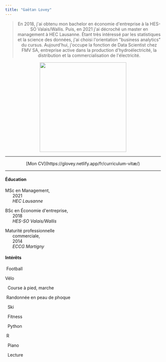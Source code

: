 ```yaml
---
title: "Gaëtan Lovey"
---
```


<div style="text-align:center;">

> En 2018, j'ai obtenu mon bachelor en économie d'entreprise à la HES-SO Valais/Wallis. Puis, en 2021 j'ai décroché un master en management à HEC Lausanne. Étant très intéressé par les statistiques et la science des données, j'ai choisi l'orientation "business analytics" du cursus. Aujourd'hui, j'occupe la fonction de Data Scientist chez FMV SA, entreprise active dans la production d'hydroélectricité, la distribution et la commercialisation de l'électricité.

</div>

<div style="text-align:center;">
  <img src="/profile.png" width="280" height="290"/>
</div>

---

<div style="text-align:center;">
    [Mon CV](https://glovey.netlify.app/fr/curriculum-vitæ/)
</div>

---

<div class="container">
   <div class="col-lg-6 col-md-6 col-sm-12 col-xs-12">
   
#### **Éducation** 

<i class="fas fa-graduation-cap"></i> MSc en Management, <br/>      2021
<br/>      *HEC Lausanne*

<i class="fas fa-graduation-cap"></i> BSc en Économie d'entreprise, <br/>      2018 
<br/>      *HES-SO Valais/Wallis*

<i class="fas fa-graduation-cap"></i> Maturité professionnelle <br/>      commerciale, <br/>      2014 
<br/>      *ECCG Martigny*
  
   </div>
   <div class="col-lg-6 col-md-6 col-sm-12 col-xs-12">
   
#### **Intérêts** 
    
<i class="far fa-futbol"></i>  Football 
<br/>

<i class="fas fa-bicycle"></i> Vélo
<br/>

<i class="fas fa-running"></i>   Course à pied, marche
<br/>

<i class="fas fa-skiing-nordic"></i>  Randonnée en peau de phoque
<br/>

<i class="fas fa-skiing"></i>   Ski
<br/>

<i class="fas fa-heartbeat"></i>   Fitness
<br/>

<i class="fab fa-python"></i>   Python
<br/>

<i class="fab fa-r-project"></i>  R
<br/>

<i class="fas fa-music"></i>   Piano
<br/>

<i class="fas fa-book-reader"></i>   Lecture
<br/>

   </div>
</div>
